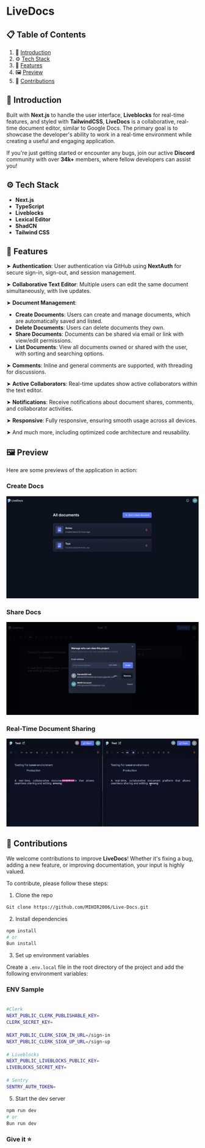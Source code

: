 # LiveDocs

<!---
  <div>
    <img src="https://img.shields.io/badge/-Next_JS-black?style=for-the-badge&logoColor=white&logo=nextdotjs&color=61DAFB" alt="next.js" />
    <img src="https://img.shields.io/badge/-TypeScript-black?style=for-the-badge&logoColor=white&logo=typescript&color=3178C6" alt="typescript" />
    <img src="https://img.shields.io/badge/-Tailwind_CSS-black?style=for-the-badge&logoColor=white&logo=tailwindcss&color=06B6D4" alt="tailwindcss" />
  </div>

  <h3 align="center">A Collaborative LiveDocs</h3>
  --->

## 📋 Table of Contents

1. 🤖 [Introduction](#introduction)  
2. ⚙️ [Tech Stack](#tech-stack)  
3. 🔋 [Features](#features)  
4. 🖼️ [Preview](#preview)  
5. 🤝 [Contributions](#contributions)  

<!-- 6. ➤ [License](#license)   -->

## <a name="introduction">🤖 Introduction</a>

Built with **Next.js** to handle the user interface, **Liveblocks** for real-time features, and styled with **TailwindCSS**, **LiveDocs** is a collaborative, real-time document editor, similar to Google Docs. The primary goal is to showcase the developer's ability to work in a real-time environment while creating a useful and engaging application.

If you're just getting started or encounter any bugs, join our active **Discord** community with over **34k+** members, where fellow developers can assist you!

## <a name="tech-stack">⚙️ Tech Stack</a>

- **Next.js**
- **TypeScript**
- **Liveblocks**
- **Lexical Editor**
- **ShadCN**
- **Tailwind CSS**

## <a name="features">🔋 Features</a>

➤ **Authentication**: User authentication via GitHub using **NextAuth** for secure sign-in, sign-out, and session management.

➤ **Collaborative Text Editor**: Multiple users can edit the same document simultaneously, with live updates.

➤ **Document Management**:
   - **Create Documents**: Users can create and manage documents, which are automatically saved and listed.
   - **Delete Documents**: Users can delete documents they own.
   - **Share Documents**: Documents can be shared via email or link with view/edit permissions.
   - **List Documents**: View all documents owned or shared with the user, with sorting and searching options.

➤ **Comments**: Inline and general comments are supported, with threading for discussions.

➤ **Active Collaborators**: Real-time updates show active collaborators within the text editor.

➤ **Notifications**: Receive notifications about document shares, comments, and collaborator activities.

➤ **Responsive**: Fully responsive, ensuring smooth usage across all devices.

➤ And much more, including optimized code architecture and reusability.

## <a name="preview">🖼️ Preview</a>

Here are some previews of the application in action:

### Create Docs
![Create Docs](https://github.com/MIHIR2006/Live-Docs/blob/main/Make%20Docs.png)

### Share Docs
![Share Docs](https://github.com/MIHIR2006/Live-Docs/blob/main/Share%20Docs.png)

### Real-Time Document Sharing
![Real-Time Sharing](https://github.com/MIHIR2006/Live-Docs/blob/main/Live%20Sharing.gif)

## <a name="contributions">🤝 Contributions</a>

We welcome contributions to improve **LiveDocs**! Whether it's fixing a bug, adding a new feature, or improving documentation, your input is highly valued.

To contribute, please follow these steps:

1. Clone the repo

```bash
Git clone https://github.com/MIHIR2006/Live-Docs.git
```

2. Install dependencies

``` bash
npm install
# or
Bun install
```

3. Set up environment variables

Create a `.env.local` file in the root directory of the project and add the following environment variables:

### ENV Sample

``` bash

#Clerk
NEXT_PUBLIC_CLERK_PUBLISHABLE_KEY=
CLERK_SECRET_KEY=

NEXT_PUBLIC_CLERK_SIGN_IN_URL=/sign-in
NEXT_PUBLIC_CLERK_SIGN_UP_URL=/sign-up

# Liveblocks
NEXT_PUBLIC_LIVEBLOCKS_PUBLIC_KEY=
LIVEBLOCKS_SECRET_KEY=

# Sentry
SENTRY_AUTH_TOKEN=

```

5. Start the dev server
```bash
npm run dev
# or
Bun run dev
```

### Give it ⭐
